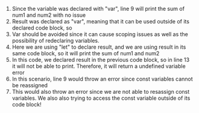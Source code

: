 1) Since the variable was declared with "var", line 9 will print the sum of num1 and num2 with no issue
2) Result was declared as "var", meaning that it can be used outside of its declared code block, so
3) Var should be avoided since it can cause scoping issues as well as the possibility of redeclaring variables.
4) Here we are using "let" to declare result, and we are using result in its same code block, so it will print the sum of num1 and num2
5) In this code, we declared result in the previous code block, so in line 13 it will not be able to print. Therefore, it will return a undefined variable error
6) In this scenario, line 9 would throw an error since const variables cannot be reassigned
7) This would also throw an error since we are not able to resassign const variables. We also also trying to access the const variable outside of its code block! 

